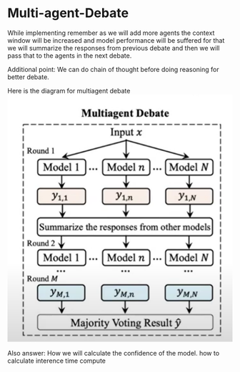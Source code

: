# Multi-agent-Debate
While implementing remember as we will add more agents the context window will be increased and model performance will be suffered for that we will summarize the responses from previous debate and then we will pass that to the agents in the next debate.

Additional point: We can do chain of thought before doing reasoning for better debate.

Here is the diagram for multiagent debate
![alt text](image.png)

Also answer:
How we will  calculate the confidence of the model.
how to calculate interence time compute